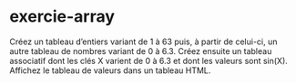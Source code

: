 # exercie-array
Créez un tableau d’entiers variant de 1 à 63 puis, à partir de celui-ci, un autre tableau de nombres variant de 0 à 6.3. Créez ensuite un tableau associatif dont les clés X varient de 0 à 6.3 et dont les valeurs sont sin(X). Affichez le tableau de valeurs dans un tableau HTML.
